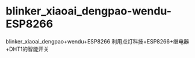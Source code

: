 # blinker_xiaoai_dengpao-wendu-ESP8266
blinker_xiaoai_dengpao+wendu+ESP8266
利用点灯科技+ESP8266+继电器+DHT1的智能开关
